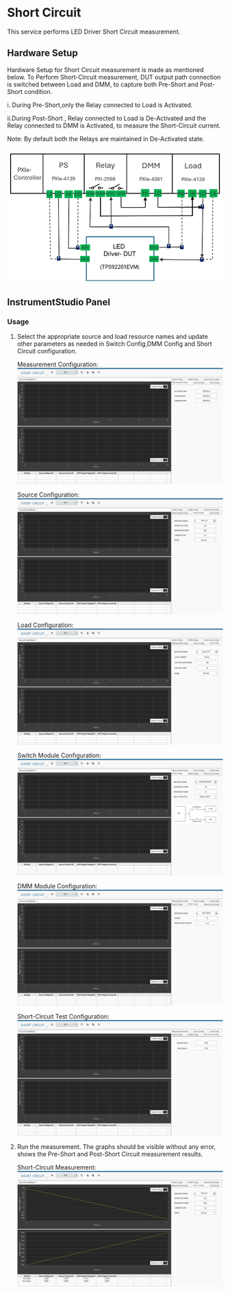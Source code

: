 # Short Circuit
This service performs LED Driver Short Circuit measurement.

## Hardware Setup

   Hardware Setup for Short Circuit measurement is made as mentioned below. To Perform Short-Circuit measurement, DUT output path connection is switched between Load and DMM, to capture both Pre-Short and Post-Short condition.  
   
   i. During Pre-Short,only the Relay connected to Load is Activated.
   
   ii.During Post-Short , Relay connected to Load is De-Activated and the Relay connected to DMM is Activated, to measure the Short-Circuit current.

   Note: By default both the Relays are maintained in De-Activated state.
   
   ![alt text](https://github.com/NI-Measurement-Plug-Ins/pmic-labview/blob/main/docs/measurements/meas-images/LED_Driver/LED_SCT_HWSetup.png)

## InstrumentStudio Panel

### Usage

1. Select the appropriate source and load resource names and update other parameters as needed in Switch Config,DMM Config and Short Circuit configuration.

   Measurement Configuration:
   ![alt text](https://github.com/NI-Measurement-Plug-Ins/pmic-labview/blob/main/docs/measurements/meas-images/LED_Driver/LED_SCT_Measurement_Config.png)

   Source Configuration:   
   ![alt text](https://github.com/NI-Measurement-Plug-Ins/pmic-labview/blob/main/docs/measurements/meas-images/LED_Driver/LED_SCT_Source_Config.png)

   Load Configuration:   
   ![alt text](https://github.com/NI-Measurement-Plug-Ins/pmic-labview/blob/main/docs/measurements/meas-images/LED_Driver/LED_SCT_Load_Config.png)
 
   Switch Module Configuration: 
   ![alt text](https://github.com/NI-Measurement-Plug-Ins/pmic-labview/blob/main/docs/measurements/meas-images/LED_Driver/LED_SCT_Switch_Config.png)
 
   DMM Module Configuration: 
   ![alt text](https://github.com/NI-Measurement-Plug-Ins/pmic-labview/blob/main/docs/measurements/meas-images/LED_Driver/LED_SCT_DMM_Config.png)

   Short-Circuit Test Configuration:   
   ![alt text](https://github.com/NI-Measurement-Plug-Ins/pmic-labview/blob/main/docs/measurements/meas-images/LED_Driver/LED_SCT_Config.png)

2. Run the measurement. The graphs should be visible without any error, shows the Pre-Short and Post-Short Circuit measurement results.

   Short-Circuit Measurement:
   ![alt text](https://github.com/NI-Measurement-Plug-Ins/pmic-labview/blob/main/docs/measurements/meas-images/LED_Driver/LED_SCT_Measurement_Result.png)

